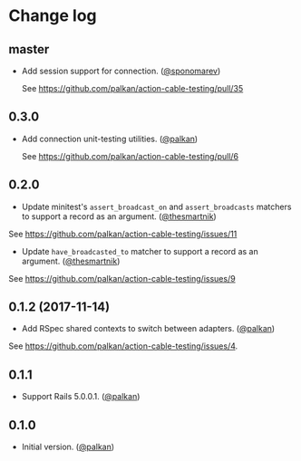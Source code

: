 # Change log

## master

- Add session support for connection. ([@sponomarev][])

  See https://github.com/palkan/action-cable-testing/pull/35

## 0.3.0

- Add connection unit-testing utilities. ([@palkan][])

  See https://github.com/palkan/action-cable-testing/pull/6

## 0.2.0

- Update minitest's `assert_broadcast_on` and `assert_broadcasts` matchers to support a record as an argument. ([@thesmartnik][])

See https://github.com/palkan/action-cable-testing/issues/11

- Update `have_broadcasted_to` matcher to support a record as an argument. ([@thesmartnik][])

See https://github.com/palkan/action-cable-testing/issues/9

## 0.1.2 (2017-11-14)

- Add RSpec shared contexts to switch between adapters. ([@palkan][])

See https://github.com/palkan/action-cable-testing/issues/4.

## 0.1.1

- Support Rails 5.0.0.1. ([@palkan][])

## 0.1.0

- Initial version. ([@palkan][])

[@palkan]: https://github.com/palkan
[@thesmartnik]: https://github.com/thesmartnik
[@sponomarev]: https://github.com/sponomarev
